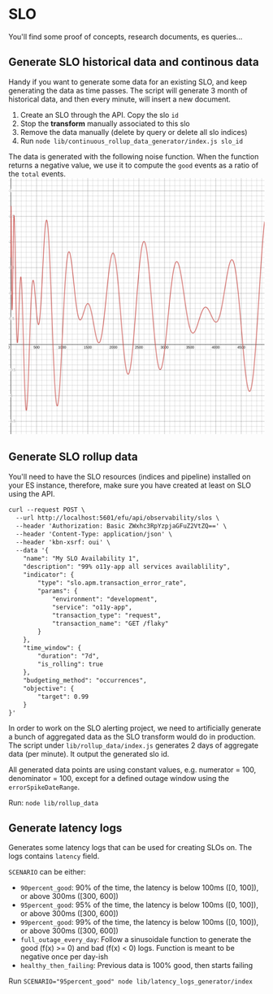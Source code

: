 # SLO

You'll find some proof of concepts, research documents, es queries...

## Generate SLO historical data and continous data

Handy if you want to generate some data for an existing SLO, and keep generating the data as time passes.
The script will generate 3 month of historical data, and then every minute, will insert a new document.

1. Create an SLO through the API. Copy the slo `id`
2. Stop the **transform** manually associated to this slo
3. Remove the data manually (delete by query or delete all slo indices)
4. Run `node lib/continuous_rollup_data_generator/index.js slo_id` 


The data is generated with the following noise function. When the function returns a negative value, we use it to compute the `good` events as a ratio of the `total` events.
![noise](./noise.svg)

   

## Generate SLO rollup data

You'll need to have the SLO resources (indices and pipeline) installed on your ES instance, therefore, make sure you have created at least on SLO using the API.

```
curl --request POST \
  --url http://localhost:5601/efu/api/observability/slos \
  --header 'Authorization: Basic ZWxhc3RpYzpjaGFuZ2VtZQ==' \
  --header 'Content-Type: application/json' \
  --header 'kbn-xsrf: oui' \
  --data '{
	"name": "My SLO Availability 1",
	"description": "99% o11y-app all services availablility",
	"indicator": {
		"type": "slo.apm.transaction_error_rate",
		"params": {
			"environment": "development",
			"service": "o11y-app",
			"transaction_type": "request",
			"transaction_name": "GET /flaky"
		}
	},
	"time_window": {
		"duration": "7d",
		"is_rolling": true
	},
	"budgeting_method": "occurrences",
	"objective": {
		"target": 0.99
	}
}'
```

In order to work on the SLO alerting project, we need to artificially generate a bunch of aggregated data as the SLO transform would do in production.
The script under `lib/rollup_data/index.js` generates 2 days of aggregate data (per minute). It output the generated slo id.

All generated data points are using constant values, e.g. numerator = 100, denominator = 100, except for a defined outage window using the `errorSpikeDateRange`.



Run: `node lib/rollup_data`


## Generate latency logs

Generates some latency logs that can be used for creating SLOs on. The logs contains `latency` field.

`SCENARIO` can be either:
- `90percent_good`: 90% of the time, the latency is below 100ms ([0, 100]), or above 300ms ([300, 600])
- `95percent_good`: 95% of the time, the latency is below 100ms ([0, 100]), or above 300ms ([300, 600])
- `99percent_good`: 99% of the time, the latency is below 100ms ([0, 100]), or above 300ms ([300, 600])
- `full_outage_every_day`: Follow a sinusoidale function to generate the good (f(x) >= 0) and bad (f(x) < 0) logs. Function is meant to be negative once per day-ish
- `healthy_then_failing`: Previous data is 100% good, then starts failing


Run `SCENARIO="95percent_good" node lib/latency_logs_generator/index`